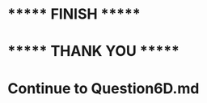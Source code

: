 *****   FINISH   *****
======================


***** THANK YOU *****
======================


Continue to Question6D.md
==========================